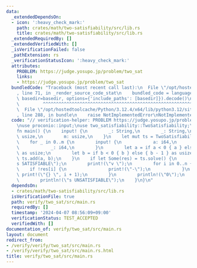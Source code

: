 ```yaml
---
data:
  _extendedDependsOn:
  - icon: ':heavy_check_mark:'
    path: crates/math/two-satisfiability/src/lib.rs
    title: crates/math/two-satisfiability/src/lib.rs
  _extendedRequiredBy: []
  _extendedVerifiedWith: []
  _isVerificationFailed: false
  _pathExtension: rs
  _verificationStatusIcon: ':heavy_check_mark:'
  attributes:
    PROBLEM: https://judge.yosupo.jp/problem/two_sat
    links:
    - https://judge.yosupo.jp/problem/two_sat
  bundledCode: "Traceback (most recent call last):\n  File \"/opt/hostedtoolcache/Python/3.12.4/x64/lib/python3.12/site-packages/onlinejudge_verify/documentation/build.py\"\
    , line 71, in _render_source_code_stat\n    bundled_code = language.bundle(stat.path,\
    \ basedir=basedir, options={'include_paths': [basedir]}).decode()\n          \
    \         ^^^^^^^^^^^^^^^^^^^^^^^^^^^^^^^^^^^^^^^^^^^^^^^^^^^^^^^^^^^^^^^^^^^^^^^^^^^^^^^^^\n\
    \  File \"/opt/hostedtoolcache/Python/3.12.4/x64/lib/python3.12/site-packages/onlinejudge_verify/languages/rust.py\"\
    , line 288, in bundle\n    raise NotImplementedError\nNotImplementedError\n"
  code: "// verification-helper: PROBLEM https://judge.yosupo.jp/problem/two_sat\n\
    \nuse proconio::input;\nuse two_satisfiability::TwoSatisfiability;\n\n#[proconio::fastout]\n\
    fn main() {\n    input! {\n        _: String,\n        _: String,\n        n:\
    \ usize,\n        m: usize,\n    }\n    let mut ts = TwoSatisfiability::new(n);\n\
    \    for _ in 0..m {\n        input! {\n            a: i64,\n            b: i64,\n\
    \            _: i64,\n        }\n        let a = if a < 0 { a } else { a - 1 }\
    \ as usize;\n        let b = if b < 0 { b } else { b - 1 } as usize;\n       \
    \ ts.add(a, b);\n    }\n    if let Some(res) = ts.solve() {\n        println!(\"\
    s SATISFIABLE\");\n        print!(\"v \");\n        for i in 0..n {\n        \
    \    if !res[i] {\n                print!(\"-\");\n            }\n           \
    \ print!(\"{} \", i + 1);\n        }\n        println!(\"0\");\n    } else {\n\
    \        println!(\"s UNSATISFIABLE\");\n    }\n}\n"
  dependsOn:
  - crates/math/two-satisfiability/src/lib.rs
  isVerificationFile: true
  path: verify/two_sat/src/main.rs
  requiredBy: []
  timestamp: '2024-04-07 08:56:09+09:00'
  verificationStatus: TEST_ACCEPTED
  verifiedWith: []
documentation_of: verify/two_sat/src/main.rs
layout: document
redirect_from:
- /verify/verify/two_sat/src/main.rs
- /verify/verify/two_sat/src/main.rs.html
title: verify/two_sat/src/main.rs
---
```

